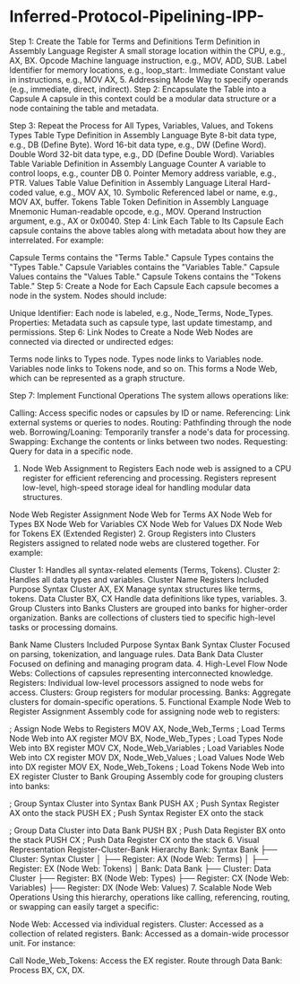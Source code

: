 # Inferred-Protocol-Pipelining-IPP-

Step 1: Create the Table for Terms and Definitions
Term	Definition in Assembly Language
Register	A small storage location within the CPU, e.g., AX, BX.
Opcode	Machine language instruction, e.g., MOV, ADD, SUB.
Label	Identifier for memory locations, e.g., loop_start:.
Immediate	Constant value in instructions, e.g., MOV AX, 5.
Addressing Mode	Way to specify operands (e.g., immediate, direct, indirect).
Step 2: Encapsulate the Table into a Capsule
A capsule in this context could be a modular data structure or a node containing the table and metadata.

Step 3: Repeat the Process for All Types, Variables, Values, and Tokens
Types Table
Type	Definition in Assembly Language
Byte	8-bit data type, e.g., DB (Define Byte).
Word	16-bit data type, e.g., DW (Define Word).
Double Word	32-bit data type, e.g., DD (Define Double Word).
Variables Table
Variable	Definition in Assembly Language
Counter	A variable to control loops, e.g., counter DB 0.
Pointer	Memory address variable, e.g., PTR.
Values Table
Value	Definition in Assembly Language
Literal	Hard-coded value, e.g., MOV AX, 10.
Symbolic	Referenced label or name, e.g., MOV AX, buffer.
Tokens Table
Token	Definition in Assembly Language
Mnemonic	Human-readable opcode, e.g., MOV.
Operand	Instruction argument, e.g., AX or 0x0040.
Step 4: Link Each Table to Its Capsule
Each capsule contains the above tables along with metadata about how they are interrelated. For example:

Capsule Terms contains the "Terms Table."
Capsule Types contains the "Types Table."
Capsule Variables contains the "Variables Table."
Capsule Values contains the "Values Table."
Capsule Tokens contains the "Tokens Table."
Step 5: Create a Node for Each Capsule
Each capsule becomes a node in the system. Nodes should include:

Unique Identifier: Each node is labeled, e.g., Node_Terms, Node_Types.
Properties: Metadata such as capsule type, last update timestamp, and permissions.
Step 6: Link Nodes to Create a Node Web
Nodes are connected via directed or undirected edges:

Terms node links to Types node.
Types node links to Variables node.
Variables node links to Tokens node, and so on.
This forms a Node Web, which can be represented as a graph structure.

Step 7: Implement Functional Operations
The system allows operations like:

Calling: Access specific nodes or capsules by ID or name.
Referencing: Link external systems or queries to nodes.
Routing: Pathfinding through the node web.
Borrowing/Loaning: Temporarily transfer a node's data for processing.
Swapping: Exchange the contents or links between two nodes.
Requesting: Query for data in a specific node.

1. Node Web Assignment to Registers
Each node web is assigned to a CPU register for efficient referencing and processing.
Registers represent low-level, high-speed storage ideal for handling modular data structures.

Node Web	Register Assignment
Node Web for Terms	AX
Node Web for Types	BX
Node Web for Variables	CX
Node Web for Values	DX
Node Web for Tokens	EX (Extended Register)
2. Group Registers into Clusters
Registers assigned to related node webs are clustered together.
For example:

Cluster 1: Handles all syntax-related elements (Terms, Tokens).
Cluster 2: Handles all data types and variables.
Cluster Name	Registers Included	Purpose
Syntax Cluster	AX, EX	Manage syntax structures like terms, tokens.
Data Cluster	BX, CX	Handle data definitions like types, variables.
3. Group Clusters into Banks
Clusters are grouped into banks for higher-order organization.
Banks are collections of clusters tied to specific high-level tasks or processing domains.

Bank Name	Clusters Included	Purpose
Syntax Bank	Syntax Cluster	Focused on parsing, tokenization, and language rules.
Data Bank	Data Cluster	Focused on defining and managing program data.
4. High-Level Flow
Node Webs: Collections of capsules representing interconnected knowledge.
Registers: Individual low-level processors assigned to node webs for access.
Clusters: Group registers for modular processing.
Banks: Aggregate clusters for domain-specific operations.
5. Functional Example
Node Web to Register Assignment
Assembly code for assigning node web to registers:

; Assign Node Webs to Registers
MOV AX, Node_Web_Terms       ; Load Terms Node Web into AX register
MOV BX, Node_Web_Types       ; Load Types Node Web into BX register
MOV CX, Node_Web_Variables   ; Load Variables Node Web into CX register
MOV DX, Node_Web_Values      ; Load Values Node Web into DX register
MOV EX, Node_Web_Tokens      ; Load Tokens Node Web into EX register
Cluster to Bank Grouping
Assembly code for grouping clusters into banks:

; Group Syntax Cluster into Syntax Bank
PUSH AX                     ; Push Syntax Register AX onto the stack
PUSH EX                     ; Push Syntax Register EX onto the stack

; Group Data Cluster into Data Bank
PUSH BX                     ; Push Data Register BX onto the stack
PUSH CX                     ; Push Data Register CX onto the stack
6. Visual Representation
Register-Cluster-Bank Hierarchy
Bank: Syntax Bank
  ├── Cluster: Syntax Cluster
  │    ├── Register: AX (Node Web: Terms)
  │    ├── Register: EX (Node Web: Tokens)
  │
Bank: Data Bank
  ├── Cluster: Data Cluster
       ├── Register: BX (Node Web: Types)
       ├── Register: CX (Node Web: Variables)
       ├── Register: DX (Node Web: Values)
7. Scalable Node Web Operations
Using this hierarchy, operations like calling, referencing, routing, or swapping can easily target a specific:

Node Web: Accessed via individual registers.
Cluster: Accessed as a collection of related registers.
Bank: Accessed as a domain-wide processor unit.
For instance:

Call Node_Web_Tokens: Access the EX register.
Route through Data Bank: Process BX, CX, DX.

